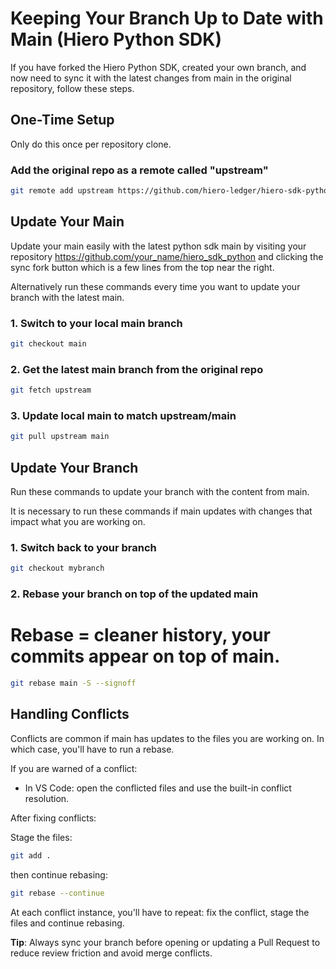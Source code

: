 # Keeping Your Branch Up to Date with Main (Hiero Python SDK)

If you have forked the Hiero Python SDK, created your own branch, and now need to sync it with the latest changes from main in the original repository, follow these steps.

## One-Time Setup

Only do this once per repository clone.

### Add the original repo as a remote called "upstream"
```bash
git remote add upstream https://github.com/hiero-ledger/hiero-sdk-python.git
```

## Update Your Main

Update your main easily with the latest python sdk main by visiting your repository https://github.com/your_name/hiero_sdk_python and clicking the sync fork button which is a few lines from the top near the right.

Alternatively run these commands every time you want to update your branch with the latest main.

### 1. Switch to your local main branch
```bash
git checkout main
```

### 2. Get the latest main branch from the original repo
```bash
git fetch upstream
```

### 3. Update local main to match upstream/main
```bash
git pull upstream main
```

## Update Your Branch

Run these commands to update your branch with the content from main.

It is necessary to run these commands if main updates with changes that impact what you are working on. 

### 1. Switch back to your branch
```bash
git checkout mybranch
```

### 2. Rebase your branch on top of the updated main
# Rebase = cleaner history, your commits appear on top of main.
```bash
git rebase main -S --signoff
```

## Handling Conflicts

Conflicts are common if main has updates to the files you are working on. In which case, you'll have to run a rebase.

If you are warned of a conflict:

- In VS Code: open the conflicted files and use the built-in conflict resolution.

After fixing conflicts:

Stage the files:
```bash
git add .
```
then continue rebasing: 
```bash
git rebase --continue
```
At each conflict instance, you'll have to repeat: fix the conflict, stage the files and continue rebasing.

**Tip**: Always sync your branch before opening or updating a Pull Request to reduce review friction and avoid merge conflicts.